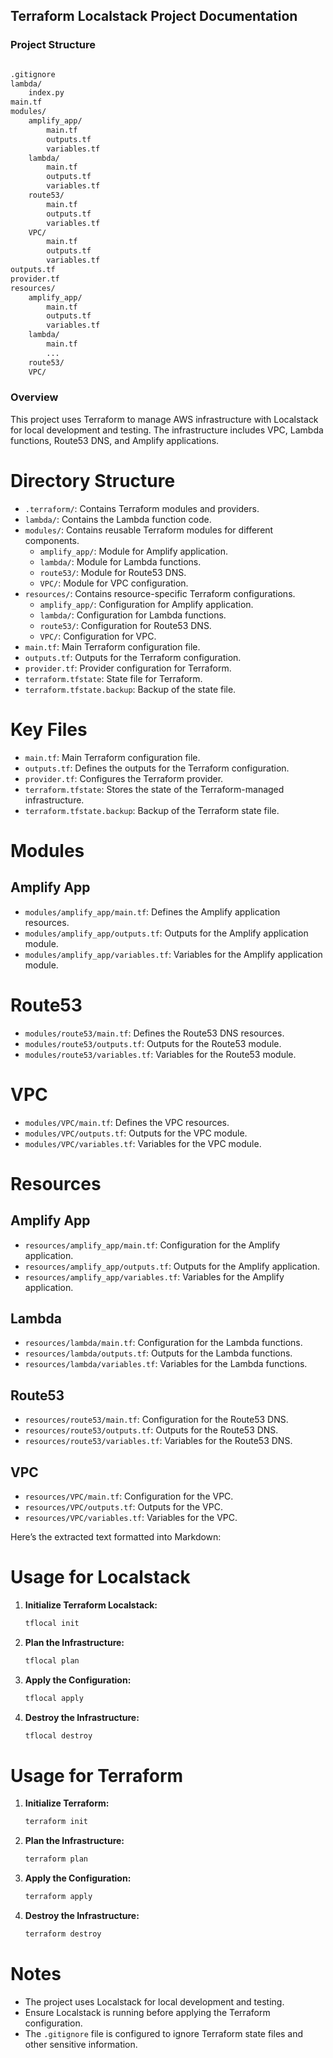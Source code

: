 ## Terraform Localstack Project Documentation
### Project Structure

```md

.gitignore
lambda/
    index.py
main.tf
modules/
    amplify_app/
        main.tf
        outputs.tf
        variables.tf
    lambda/
        main.tf
        outputs.tf
        variables.tf
    route53/
        main.tf
        outputs.tf
        variables.tf
    VPC/
        main.tf
        outputs.tf
        variables.tf
outputs.tf
provider.tf
resources/
    amplify_app/
        main.tf
        outputs.tf
        variables.tf
    lambda/
        main.tf
        ...
    route53/
    VPC/

```

### Overview
This project uses Terraform to manage AWS infrastructure with Localstack for local development and testing. The infrastructure includes VPC, Lambda functions, Route53 DNS, and Amplify applications.

# Directory Structure

- `.terraform/`: Contains Terraform modules and providers.
- `lambda/`: Contains the Lambda function code.
- `modules/`: Contains reusable Terraform modules for different components.
  - `amplify_app/`: Module for Amplify application.
  - `lambda/`: Module for Lambda functions.
  - `route53/`: Module for Route53 DNS.
  - `VPC/`: Module for VPC configuration.
- `resources/`: Contains resource-specific Terraform configurations.
  - `amplify_app/`: Configuration for Amplify application.
  - `lambda/`: Configuration for Lambda functions.
  - `route53/`: Configuration for Route53 DNS.
  - `VPC/`: Configuration for VPC.
- `main.tf`: Main Terraform configuration file.
- `outputs.tf`: Outputs for the Terraform configuration.
- `provider.tf`: Provider configuration for Terraform.
- `terraform.tfstate`: State file for Terraform.
- `terraform.tfstate.backup`: Backup of the state file.

# Key Files

- `main.tf`: Main Terraform configuration file.
- `outputs.tf`: Defines the outputs for the Terraform configuration.
- `provider.tf`: Configures the Terraform provider.
- `terraform.tfstate`: Stores the state of the Terraform-managed infrastructure.
- `terraform.tfstate.backup`: Backup of the Terraform state file.

# Modules

## Amplify App

- `modules/amplify_app/main.tf`: Defines the Amplify application resources.
- `modules/amplify_app/outputs.tf`: Outputs for the Amplify application module.
- `modules/amplify_app/variables.tf`: Variables for the Amplify application module.


# Route53

- `modules/route53/main.tf`: Defines the Route53 DNS resources.
- `modules/route53/outputs.tf`: Outputs for the Route53 module.
- `modules/route53/variables.tf`: Variables for the Route53 module.

# VPC

- `modules/VPC/main.tf`: Defines the VPC resources.
- `modules/VPC/outputs.tf`: Outputs for the VPC module.
- `modules/VPC/variables.tf`: Variables for the VPC module.

# Resources

## Amplify App

- `resources/amplify_app/main.tf`: Configuration for the Amplify application.
- `resources/amplify_app/outputs.tf`: Outputs for the Amplify application.
- `resources/amplify_app/variables.tf`: Variables for the Amplify application.

## Lambda

- `resources/lambda/main.tf`: Configuration for the Lambda functions.
- `resources/lambda/outputs.tf`: Outputs for the Lambda functions.
- `resources/lambda/variables.tf`: Variables for the Lambda functions.

## Route53

- `resources/route53/main.tf`: Configuration for the Route53 DNS.
- `resources/route53/outputs.tf`: Outputs for the Route53 DNS.
- `resources/route53/variables.tf`: Variables for the Route53 DNS.

## VPC

- `resources/VPC/main.tf`: Configuration for the VPC.
- `resources/VPC/outputs.tf`: Outputs for the VPC.
- `resources/VPC/variables.tf`: Variables for the VPC.


Here’s the extracted text formatted into Markdown:


# Usage for Localstack

1. **Initialize Terraform Localstack:**

   ```bash
   tflocal init
   ```

2. **Plan the Infrastructure:**

   ```bash
   tflocal plan
   ```

3. **Apply the Configuration:**

   ```bash
   tflocal apply
   ```

4. **Destroy the Infrastructure:**

   ```bash
   tflocal destroy
   ```


# Usage for Terraform

1. **Initialize Terraform:**

   ```bash
   terraform init
   ```

2. **Plan the Infrastructure:**

   ```bash
   terraform plan
   ```

3. **Apply the Configuration:**

   ```bash
   terraform apply
   ```

4. **Destroy the Infrastructure:**

   ```bash
   terraform destroy
   ```

# Notes
- The project uses Localstack for local development and testing.
- Ensure Localstack is running before applying the Terraform configuration.
- The `.gitignore` file is configured to ignore Terraform state files and other sensitive information.

